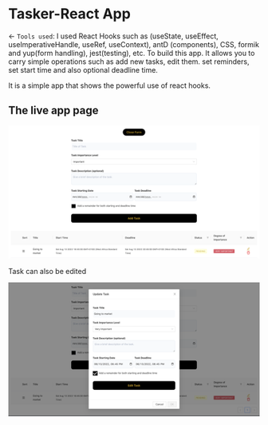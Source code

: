 # Tasker-React App

<- `Tools used`: I used React Hooks such as (useState, useEffect, useImperativeHandle, useRef, useContext), antD (components), CSS, formik and yup(form handling), jest(testing), etc. To build this app. It allows you to carry simple operations such as add new tasks, edit them. set reminders, set start time and also optional deadline time. 

It is a simple app that shows the powerful use of react hooks.

## The live app page
<img
  src="tasker.png"
  alt="Home Page"
  style="display: inline-block; margin: 0 auto;  max-width: 300px max-height:200px" />

Task can also be edited


<img
  src="tasker2.png"
  alt="Home Page"
  style="display: inline-block; margin: 0 auto;  max-width: 300px max-height:200px" />
